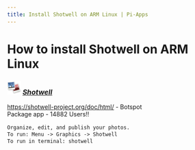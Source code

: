 ```yaml
---
title: Install Shotwell on ARM Linux | Pi-Apps
---
```

# How to install Shotwell on ARM Linux

### <img src="/img/app-icons/Shotwell/icon-64.png" height=32> ***[Shotwell](https://github.com/Botspot/pi-apps/tree/master/apps/Shotwell)***
https://shotwell-project.org/doc/html/ - Botspot<br />
Package app - 14882 Users!!
```
Organize, edit, and publish your photos.
To run: Menu -> Graphics -> Shotwell
To run in terminal: shotwell
```
